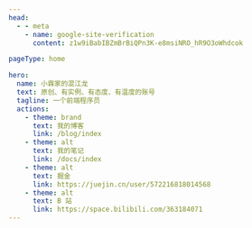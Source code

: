 ```yaml
---
head:
  - - meta
    - name: google-site-verification
      content: z1w9iBabIBZmBrBiQPn3K-e8msiNRO_hR9O3oWhdcok

pageType: home

hero:
  name: 小霖家的混江龙
  text: 原创、有实例、有态度、有温度的账号
  tagline: 一个前端程序员
  actions:
    - theme: brand
      text: 我的博客
      link: /blog/index
    - theme: alt
      text: 我的笔记
      link: /docs/index
    - theme: alt
      text: 掘金
      link: https://juejin.cn/user/572216818014568
    - theme: alt
      text: B 站
      link: https://space.bilibili.com/363184071
---
```

